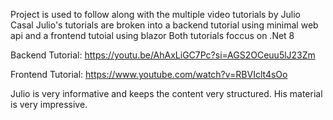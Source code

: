 Project is used to follow along with the multiple video tutorials by Julio Casal
Julio's tutorials are broken into a backend tutorial using minimal web api and a frontend tutoial using blazor
Both tutorials foccus on .Net 8

Backend Tutorial:
  https://youtu.be/AhAxLiGC7Pc?si=AGS2OCeuu5lJ23Zm

Frontend Tutorial:
  https://www.youtube.com/watch?v=RBVIclt4sOo

Julio is very informative and keeps the content very structured. His material is very impressive.
